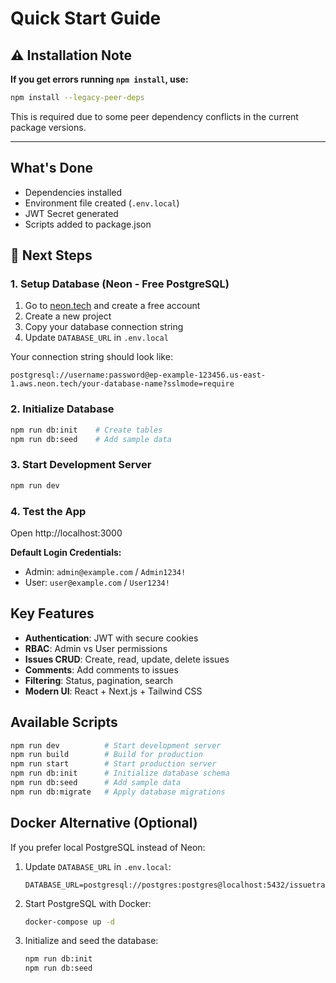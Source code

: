 #  Quick Start Guide


## ⚠️ Installation Note

**If you get errors running `npm install`, use:**

```bash
npm install --legacy-peer-deps
```

This is required due to some peer dependency conflicts in the current package versions.

---

##  What's Done
-  Dependencies installed
-  Environment file created (`.env.local`)
-  JWT Secret generated
-  Scripts added to package.json

## 🔧 Next Steps

### 1. Setup Database (Neon - Free PostgreSQL)
1. Go to [neon.tech](https://neon.tech) and create a free account
2. Create a new project
3. Copy your database connection string
4. Update `DATABASE_URL` in `.env.local`

Your connection string should look like:
```
postgresql://username:password@ep-example-123456.us-east-1.aws.neon.tech/your-database-name?sslmode=require
```

### 2. Initialize Database
```bash
npm run db:init    # Create tables
npm run db:seed    # Add sample data
```

### 3. Start Development Server
```bash
npm run dev
```

### 4. Test the App
Open http://localhost:3000

**Default Login Credentials:**
- Admin: `admin@example.com` / `Admin1234!`
- User: `user@example.com` / `User1234!`

##  Key Features
-  **Authentication**: JWT with secure cookies
-  **RBAC**: Admin vs User permissions
-  **Issues CRUD**: Create, read, update, delete issues
-  **Comments**: Add comments to issues
-  **Filtering**: Status, pagination, search
-  **Modern UI**: React + Next.js + Tailwind CSS

##  Available Scripts
```bash
npm run dev          # Start development server
npm run build        # Build for production
npm run start        # Start production server
npm run db:init      # Initialize database schema
npm run db:seed      # Add sample data
npm run db:migrate   # Apply database migrations
```

##  Docker Alternative (Optional)
If you prefer local PostgreSQL instead of Neon:

1. Update `DATABASE_URL` in `.env.local`:
   ```
   DATABASE_URL=postgresql://postgres:postgres@localhost:5432/issuetracker
   ```

2. Start PostgreSQL with Docker:
   ```bash
   docker-compose up -d
   ```

3. Initialize and seed the database:
   ```bash
   npm run db:init
   npm run db:seed
   ```
